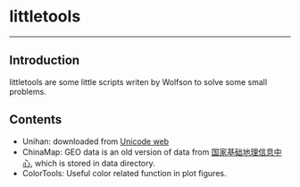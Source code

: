 # littletools #
***

## Introduction ##
littletools are some little scripts writen by Wolfson to solve some small problems.

## Contents ##
* Unihan: downloaded from [Unicode web](http://www.unicode.org/)
* ChinaMap: GEO data is an old version of data from [国家基础地理信息中心](http://ngcc.sbsm.gov.cn/), which is stored in data directory.
* ColorTools: Useful color related function in plot figures.
